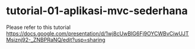 # tutorial-01-aplikasi-mvc-sederhana

Please refer to this tutorial
https://docs.google.com/presentation/d/1wj8cUwBIG6Fj9OYCWBvCiwUJTMsiznj92-_ZNBPRaNQ/edit?usp=sharing
